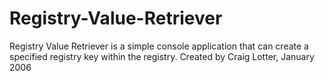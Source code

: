 Registry-Value-Retriever
========================

Registry Value Retriever is a simple console application that can create a specified registry key within the registry. Created by Craig Lotter, January 2006
